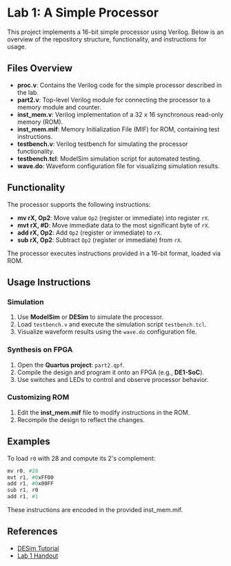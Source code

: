 # Lab 1: A Simple Processor

This project implements a 16-bit simple processor using Verilog. Below is an overview of the repository structure, functionality, and instructions for usage.

## **Files Overview**
- **proc.v**: Contains the Verilog code for the simple processor described in the lab.
- **part2.v**: Top-level Verilog module for connecting the processor to a memory module and counter.
- **inst_mem.v**: Verilog implementation of a 32 x 16 synchronous read-only memory (ROM).
- **inst_mem.mif**: Memory Initialization File (MIF) for ROM, containing test instructions.
- **testbench.v**: Verilog testbench for simulating the processor functionality.
- **testbench.tcl**: ModelSim simulation script for automated testing.
- **wave.do**: Waveform configuration file for visualizing simulation results.

## **Functionality**
The processor supports the following instructions:

- **mv rX, Op2**: Move value `Op2` (register or immediate) into register `rX`.
- **mvt rX, #D**: Move immediate data to the most significant byte of `rX`.
- **add rX, Op2**: Add `Op2` (register or immediate) to `rX`.
- **sub rX, Op2**: Subtract `Op2` (register or immediate) from `rX`.

The processor executes instructions provided in a 16-bit format, loaded via ROM.

## **Usage Instructions**

### **Simulation**
1. Use **ModelSim** or **DESim** to simulate the processor.
2. Load `testbench.v` and execute the simulation script `testbench.tcl`.
3. Visualize waveform results using the `wave.do` configuration file.

### **Synthesis on FPGA**
1. Open the **Quartus project**: `part2.qpf`.
2. Compile the design and program it onto an FPGA (e.g., **DE1-SoC**).
3. Use switches and LEDs to control and observe processor behavior.

### **Customizing ROM**
1. Edit the **inst_mem.mif** file to modify instructions in the ROM.
2. Recompile the design to reflect the changes.

## **Examples**

To load `r0` with 28 and compute its 2's complement:

```verilog
mv r0, #28
mvt r1, #0xFF00
add r1, #0x00FF
sub r1, r0
add r1, #1
```

These instructions are encoded in the provided inst_mem.mif.

## **References**
- [DESim Tutorial](./DESim_Tutorial.pdf)
- [Lab 1 Handout](Lab1_Handout.pdf)
